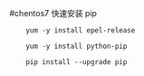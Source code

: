 #chentos7 快速安装 pip

```shell
	yum -y install epel-release

    yum -y install python-pip

    pip install --upgrade pip

```